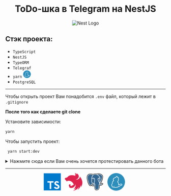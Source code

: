 <h1 align='center'><b>ToDo-шка</b> в Telegram на NestJS</h1>
<p align="center">
<img src="https://nestjs.com/img/logo-small.svg" width="100" alt="Nest Logo" />
</p>
<h2>Стэк проекта:</h2>

- `TypeScript`
- `NestJS`
- `TypeORM`
- `Telegraf`
- `yarn` <img src="https://github.com/devicons/devicon/blob/master/icons/yarn/yarn-original.svg" width="24" alt="Yarn Logo" />
- `PostgreSQL`

---



Чтобы открыть проект Вам понадобится `.env` файл, который лежит в `.gitignore`

</details>

<b>После того как сделаете git clone</b>

Установите зависимости:

```bash
yarn
```

Чтобы запустить проект:

```bash
 yarn start:dev
```

<details><summary>Нажмите сюда если Вам очень хочется протестировать данного бота</summary>

- Установите <a href='https://www.postgresql.org/download/'>PostgreSQL</a>
- Установите <a href='https://www.pgadmin.org/download/'>pgAdmin 4</a>
- Чтобы получить `.env` файл напишите мне в Telegram:
<a href="https://t.me/kasperrr123" align="left">
<img src="https://img.shields.io/badge/Telegram-0a0c10?style=for-the-badge&logo=telegram&logoColor=white" alt="tg">
</a>
</details>

---

<div align="center">
<img src="https://github.com/devicons/devicon/blob/master/icons/typescript/typescript-original.svg" width="55" alt="typescript" /> &nbsp;
<img src="https://github.com/devicons/devicon/blob/master/icons/nestjs/nestjs-plain.svg" width="55" alt="nestjs" /> &nbsp;
<img src="https://github.com/devicons/devicon/blob/master/icons/postgresql/postgresql-original.svg" width="55" alt="postgresql" /> &nbsp;
<img src="https://github.com/devicons/devicon/blob/master/icons/yarn/yarn-original.svg" width="55" alt="yarn" /> &nbsp;
</div>
